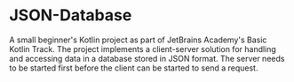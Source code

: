 # JSON-Database
A small beginner's Kotlin project as part of JetBrains Academy's Basic Kotlin Track. The project implements a client-server solution for handling and accessing data in a database stored in JSON format. The server needs to be started first before the client can be started to send a request.
